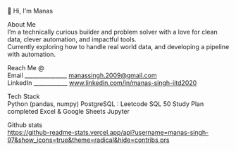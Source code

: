👋 Hi, I'm Manas  

About Me  
  I’m a technically curious builder and problem solver with a love for clean data, clever automation, and impactful tools.  
  Currently exploring how to handle real world data, and developing a pipeline with automation.  

Reach Me @  
  Email _______________ manassingh.2009@gmail.com  
  LinkedIn ____________ www.linkedin.com/in/manas-singh-iitd2020  

Tech Stack  
  Python (pandas, numpy)
  PostgreSQL : Leetcode SQL 50 Study Plan completed
  Excel & Google Sheets
  Jupyter 

Github stats  
  https://github-readme-stats.vercel.app/api?username=manas-singh-97&show_icons=true&theme=radical&hide=contribs,prs  
